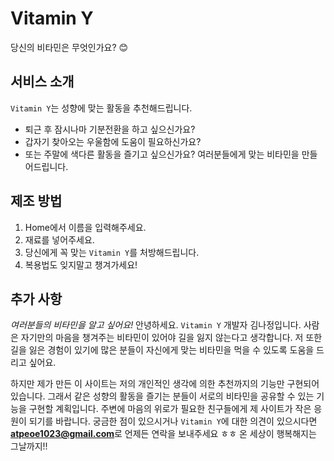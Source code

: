 # Vitamin Y
당신의 비타민은 무엇인가요? 😊

## 서비스 소개
`Vitamin Y`는 성향에 맞는 활동을 추천해드립니다.
- 퇴근 후 잠시나마 기분전환을 하고 싶으신가요?
- 갑자기 찾아오는 우울함에 도움이 필요하신가요?
- 또는 주말에 색다른 활동을 즐기고 싶으신가요?
여러분들에게 맞는 비타민을 만들어드립니다.

## 제조 방법
1. Home에서 이름을 입력해주세요.
2. 재료를 넣어주세요.
3. 당신에게 꼭 맞는 `Vitamin Y`를 처방해드립니다.
4. 복용법도 잊지말고 챙겨가세요!

## 추가 사항
*여러분들의 비타민을 알고 싶어요!*
안녕하세요. `Vitamin Y` 개발자 김나정입니다.
사람은 자기만의 마음을 챙겨주는 비타민이 있어야 길을 잃지 않는다고 생각합니다.
저 또한 길을 잃은 경험이 있기에 많은 분들이 자신에게 맞는 비타민을 먹을 수 있도록 도움을 드리고 싶어요.

하지만 제가 만든 이 사이트는 저의 개인적인 생각에 의한 추천까지의 기능만 구현되어 있습니다.
그래서 같은 성향의 활동을 즐기는 분들이 서로의 비타민을 공유할 수 있는 기능을 구현할 계획입니다.
주변에 마음의 위로가 필요한 친구들에게 제 사이트가 작은 응원이 되기를 바랍니다.
궁금한 점이 있으시거나 `Vitamin Y`에 대한 의견이 있으시다면 **atpeoe1023@gmail.com**로 언제든 연락을 보내주세요 ㅎㅎ
온 세상이 행복해지는 그날까지!!
